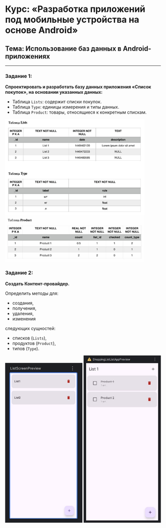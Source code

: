 # Курс: «Разработка приложений под мобильные устройства на основе Android»

## Тема: Использование баз данных в Android-приложениях

---

### Задание 1:
**Спроектировать и разработать базу данных приложения «Список покупок», на основании указанных данных:**

- Таблица `Lists`: содержит списки покупок.
- Таблица `Type`: единицы измерения и типы данных.
- Таблица `Product`: товары, относящиеся к конкретным спискам.

<img src="image/Screenshot_4.jpg" width="450">
<img src="image/Screenshot_1.jpg" width="450">

### Задание 2:
**Создать Контент-провайдер.**

Определить методы для:
- создания,
- получения,
- удаления,
- изменения

следующих сущностей:
- списков (`Lists`),
- продуктов (`Product`),
- типов (`Type`).

<img src="image/Screenshot_5.jpg" width="250">
<img src="image/Screenshot_6.jpg" width="250">
